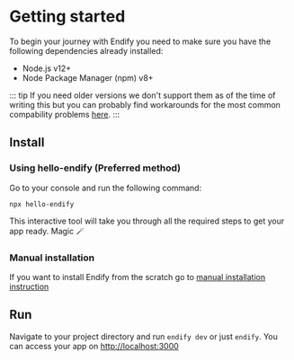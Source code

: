 # Getting started
To begin your journey with Endify you need to make sure you have the following dependencies already installed:
- Node.js v12+
- Node Package Manager (npm) v8+

::: tip
If you need older versions we don't support them as of the time of writing this but you can probably find workarounds for the most common compability problems [here](../troubleshooting/README.md).
:::


## Install
### Using hello-endify (Preferred method)
Go to your console and run the following command:
```shell
npx hello-endify
```

This interactive tool will take you through all the required steps to get your app ready. Magic 🪄

### Manual installation
If you want to install Endify from the scratch go to [manual installation instruction](./manual-installation.md)


## Run
Navigate to your project directory and run `endify dev` or just `endify`. You can access your app on [http://localhost:3000](http://localhost:3000)